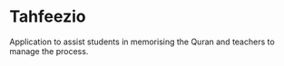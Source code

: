 # Tahfeezio
Application to assist students in memorising the Quran and teachers to manage the process.
